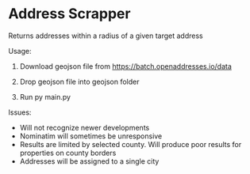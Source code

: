 # Address Scrapper
Returns addresses within a radius of a given target address

Usage:
1. Download geojson file from https://batch.openaddresses.io/data

2. Drop geojson file into geojson folder
3. Run py main.py

Issues:
* Will not recognize newer developments
* Nominatim will sometimes be unresponsive
* Results are limited by selected county. Will produce poor results for properties on county borders
* Addresses will be assigned to a single city


